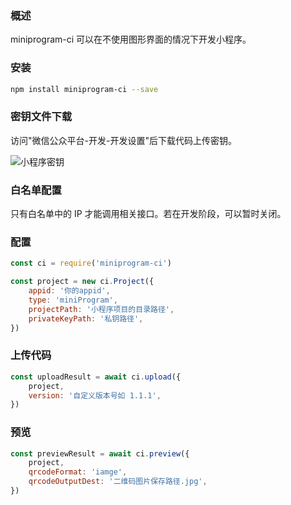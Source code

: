 ###  概述

miniprogram-ci 可以在不使用图形界面的情况下开发小程序。

###  安装

```sh
npm install miniprogram-ci --save
```

###  密钥文件下载

访问"微信公众平台-开发-开发设置"后下载代码上传密钥。

![小程序密钥](https://s21.ax1x.com/2025/05/04/pEqSHds.png)

### 白名单配置

只有白名单中的 IP 才能调用相关接口。若在开发阶段，可以暂时关闭。

###  配置

```js
const ci = require('miniprogram-ci')

const project = new ci.Project({
    appid: '你的appid',
    type: 'miniProgram',
    projectPath: '小程序项目的目录路径',
    privateKeyPath: '私钥路径',
})
```


###  上传代码

```js
const uploadResult = await ci.upload({
    project,
    version: '自定义版本号如 1.1.1',
})
```

###  预览

```js
const previewResult = await ci.preview({
    project,
    qrcodeFormat: 'iamge',
    qrcodeOutputDest: '二维码图片保存路径.jpg',
})
```